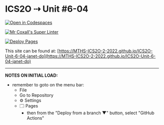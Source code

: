 # ICS2O ⇢ Unit #6-04

[![Open in Codespaces](https://classroom.github.com/assets/launch-codespace-7f7980b617ed060a017424585567c406b6ee15c891e84e1186181d67ecf80aa0.svg)](https://classroom.github.com/open-in-codespaces?assignment_repo_id=11243910)

[![Mr Coxall's Super Linter](https://github.com/MTHS-ICS2O-2-2022/ICS2O-Unit-6-04-janet-do/workflows/Mr%20Coxall's%20Super%20Linter/badge.svg)](https://github.com/MTHS-ICS2O-2-2022/ICS2O-Unit-6-04-janet-do/actions)

[![Deploy Pages](https://github.com/MTHS-ICS2O-2-2022/ICS2O-Unit-6-04-janet-do/workflows/Deploy%20Pages/badge.svg)](https://github.com/MTHS-ICS2O-2-2022/ICS2O-Unit-6-04-janet-do/actions)

This site can be found at: [https://MTHS-ICS2O-2-2022.github.io/ICS2O-Unit-6-04-janet-do](https://MTHS-ICS2O-2-2022.github.io/ICS2O-Unit-6-04-janet-do)

---

**NOTES ON INITIAL LOAD:**
- remember to goto on the menu bar:
  - File
  - Go to Repository
  - ⚙ Settings
  - 🗔 Pages
    - then from the "Deploy from a branch ▼" button, select "GitHub Actions"
